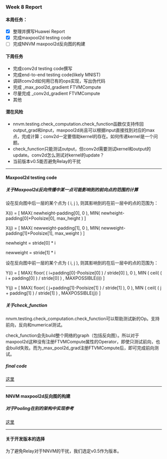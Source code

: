 ### Week 8 Report

#### 本周任务：
- [x] 整理并撰写Huawei Report
- [x] 完成maxpool2d testing code
- [ ] 完成NNVM maxpool2d反向图的构建

#### 下周任务
- 完成conv2d testing code撰写
- 完成end-to-end testing code(likely MNIST)
- 调研conv2d如何用已有的ops实现，写出伪代码
- 完成 _max_pool2d_gradient FTVMCompute
- 尽量完成 _conv2d_gradient FTVMCompute
- 其他

#### 潜在风险
- nnvm.testing.check_computation.check_function函数仅支持传回output_grad和input，maxpool2d尚且可以根据input直接找到对应的max点，完成计算；conv2d一定要借助kernel的存在。如何传递kernel是一个问题。
- check_function只能测试output，但conv2d需要测试kernel和output的update。conv2d怎么测试对kernel的update？
- 当前版本v0.5能否避免Relay的干扰

----------------------------------------

#### Maxpool2d testing code

##### 关于Maxpool2d反向传播中某一点可能影响到的前向点的范围的计算
设在反向图中后一层的某个点为 ( i, j ),
则其影响到的在前一层中的点的范围为：

X(i) = [ MAX( newheight-padding[0], 0 ), MIN( newheight-padding[0]+Poolsize[0], max_height ) ]

X(j) = [ MAX( newweight-padding[1], 0 ), MIN( newweight-padding[1]+Poolsize[1], max_weight ) ]

newheight = stride[0] * i

newweight = stride[1] * i

设在反向图中前一层的某个点为 ( i, j ),
则其影响到的在后一层中的点的范围为：

Y(i) = [ MAX( floor( ( i+padding[0]-Poolsize[0] ) / stride[0] ), 0 ), MIN ( ceil( ( i + padding[0] ) / stride[0] ) , MAXPOSSIBLE(i)) ]

Y(j) = [ MAX( floor( ( j+padding[1]-Poolsize[1] ) / stride[1] ), 0 ), MIN ( ceil( ( j + padding[1] ) / stride[1] ) , MAXPOSSIBLE(j)) ]


##### 关于check_function
nnvm.testing.check_computation.check_function可以帮助测试新的Op。支持前向，反向和numerical测试。

check_function会先build整个网络的graph（包括反向图）。所以对于maxpool2d这种没有注册FTVMCompute属性的Operator，即使只测试前向，也会build失败。而为_max_pool2d_grad注册FTVMCompute后，即可完成前向测试。


##### final code
[这里](https://github.com/acada-sjtu/EdgeTraining/blob/master/Code/edge-tvm/op-test-maxpool2d.py)

----------------------------------------

#### NNVM maxpool2d反向图的构建
##### 对于Pooling在别的架构中实现参考
[这里](https://shimo.im/docs/E4pBu1ZQn60bqpHJ/)

----------------------------------------


#### 关于开发版本的选择
为了避免Relay对于NNVM的干扰，我们选定v0.5作为版本。


